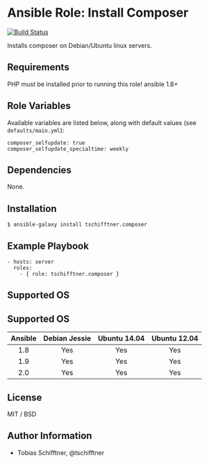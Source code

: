# Ansible Role: Install Composer

[![Build Status](https://travis-ci.org/tschifftner/ansible-role-composer.svg)](https://travis-ci.org/tschifftner/ansible-role-composer)

Installs composer on Debian/Ubuntu linux servers.

## Requirements

PHP must be installed prior to running this role!
ansible 1.8+

## Role Variables

Available variables are listed below, along with default values (see `defaults/main.yml`):

```
composer_selfupdate: true
composer_selfupdate_specialtime: weekly
```

## Dependencies

None.

## Installation

```
$ ansible-galaxy install tschifftner.composer
```

## Example Playbook

    - hosts: server
      roles:
        - { role: tschifftner.composer }

## Supported OS
## Supported OS
Ansible          | Debian Jessie    | Ubuntu 14.04    | Ubuntu 12.04
:--------------: | :--------------: | :-------------: | :-------------: 
1.8              | Yes              | Yes             | Yes
1.9              | Yes              | Yes             | Yes
2.0              | Yes              | Yes             | Yes


## License

MIT / BSD

## Author Information

 - Tobias Schifftner, @tschifftner